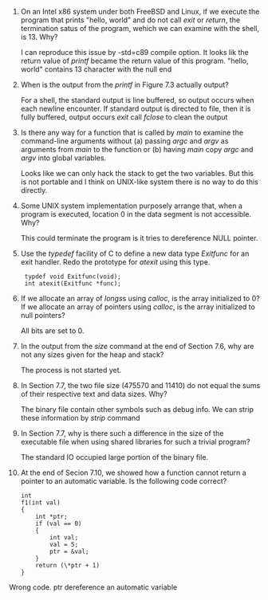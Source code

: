 1. On an Intel x86 system under both FreeBSD and Linux, if we execute the program that prints "hello, world" and do not call *exit* or *return*, the termination satus of the program, wehich we can examine with the shell, is 13. Why?

    I can reproduce this issue by -std=c89 compile option.
    It looks lik the return value of *printf* became the return value of this program.
    "hello, world" contains 13 character with the null end


2. When is the output from the *printf* in Figure 7.3 actually output?

    For a shell, the standard output is line buffered, so output occurs when each newline encounter.
    If standard output is directed to file, then it is fully buffered, output occurs *exit* call *fclose* to clean the output

3. Is there any way for a function that is called by *main* to examine the command-line arguments without (a) passing *argc* and *argv* as arguments from *main* to the function or (b) having *main* copy *argc* and *argv* into global variables.

    Looks like we can only hack the stack to get the two variables. But this is not portable and I think on UNIX-like system there is no way to do this directly.

4. Some UNIX system implementation purposely arrange that, when a program is executed, location 0 in the data segment is not accessible. Why?

    This could terminate the program is it tries to dereference NULL pointer.

5. Use the *typedef* facility of C to define a new data type *Exitfunc* for an exit handler. Redo the prototype for *atexit* using this type.

        typdef void Exitfunc(void);
        int atexit(Exitfunc *func);

6. If we allocate an array of *longs*s using *calloc*, is the array initialized to 0? If we allocate an array of pointers using *calloc*, is the array initialized to null pointers?

    All bits are set to 0. 

7. In the output from the *size* command at the end of Section 7.6, why are not any sizes given for the heap and stack?

    The process is not started yet.

8. In Section 7.7, the two file size (475570 and 11410) do not equal the sums of their respective text and data sizes. Why?

    The binary file contain other symbols such as debug info. We can strip these information by *strip* command

9. In Section 7.7, why is there such a difference in the size of the executable file when using shared libraries for such a trivial program?

    The standard IO occupied large portion of the binary file.

10. At the end of Secion 7.10, we showed how a function cannot return a pointer to an automatic variable. Is the following code correct?

        int
        f1(int val)
        {   
            int *ptr;
            if (val == 0)
            {
                int val;
                val = 5;
                ptr = &val;
            }
            return (\*ptr + 1)
        }

   Wrong code. ptr dereference an automatic variable 

